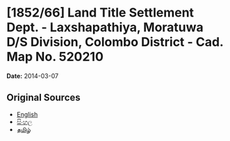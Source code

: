# [1852/66] Land Title Settlement Dept. - Laxshapathiya, Moratuwa D/S Division, Colombo District - Cad. Map No. 520210

**Date:** 2014-03-07

## Original Sources

- [English](https://documents.gov.lk/view/extra-gazettes/2014/3/1852-66_E.pdf)
- [සිංහල](https://documents.gov.lk/view/extra-gazettes/2014/3/1852-66_S.pdf)
- [தமிழ்](https://documents.gov.lk/view/extra-gazettes/2014/3/1852-66_T.pdf)
